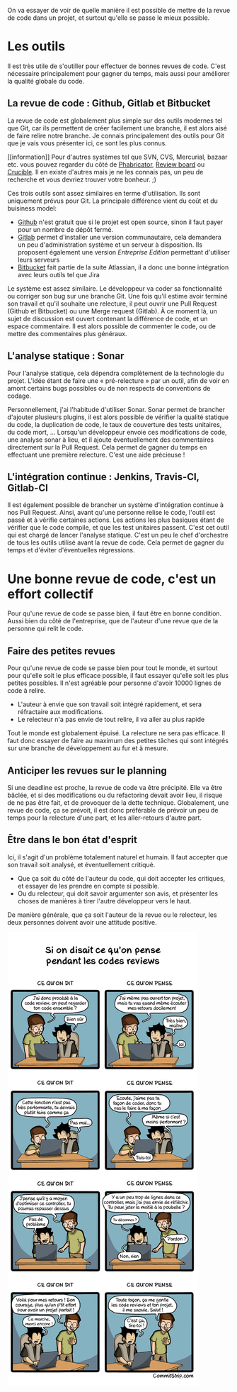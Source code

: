 On va essayer de voir de quelle manière il est possible de mettre de la revue de code dans un projet, et surtout qu'elle se passe le mieux possible. 

# Les outils

Il est très utile de s'outiller pour effectuer de bonnes revues de code. C'est nécessaire principalement pour gagner du temps, mais aussi pour améliorer la qualité globale du code.

## La revue de code : Github, Gitlab et Bitbucket 

La revue de code est globalement plus simple sur des outils modernes tel que Git, car ils permettent de créer facilement une branche, il est alors aisé de faire relire notre branche. Je connais principalement des outils pour Git que je vais vous présenter ici, ce sont les plus connus. 

[[information]] Pour d'autres systèmes tel que SVN, CVS, Mercurial, bazaar etc. vous pouvez regarder du côté de [Phabricator](https://www.phacility.com/), [Review board](https://www.reviewboard.org/) ou [Crucible](https://fr.atlassian.com/software/crucible). Il en existe d'autres mais je ne les connais pas, un peu de recherche et vous devriez trouver votre bonheur. ;)

Ces trois outils sont assez similaires en terme d'utilisation. Ils sont uniquement prévus pour Git. La principale différence vient du coût et du buisiness model: 

- [Github](https://github.com/) n'est gratuit que si le projet est open source, sinon il faut payer pour un nombre de dépôt fermé. 
- [Gitlab](https://gitlab.com/) permet d'installer une version communautaire, cela demandera un peu d'administration système et un serveur à disposition. Ils proposent également une version *Entreprise Edition* permettant d'utiliser leurs serveurs
- [Bitbucket](https://bitbucket.org/) fait partie de la suite Atlassian, il a donc une bonne intégration avec leurs outils tel que Jira

Le système est assez similaire. Le développeur va coder sa fonctionnalité ou corriger son bug sur une branche Git. Une fois qu'il estime avoir terminé son travail et qu'il souhaite une relecture, il peut ouvrir une Pull Request (Github et Bitbucket) ou une Merge request (Gitlab). À ce moment là, un sujet de discussion est ouvert contenant la différence de code, et un espace commentaire. Il est alors possible de commenter le code, ou de mettre des commentaires plus généraux. 

## L'analyse statique : Sonar

Pour l'analyse statique, cela dépendra complètement de la technologie du projet. L'idée étant de faire une « pré-relecture » par un outil, afin de voir en amont certains bugs possibles ou de non respects de conventions de codage.

Personnellement, j'ai l'habitude d'utiliser Sonar. Sonar permet de brancher d'ajouter plusieurs plugins, il est alors possible de vérifier la qualité statique du code, la duplication de code, le taux de couverture des tests unitaires, du code mort, ...  Lorsqu'un développeur envoie ces modifications de code, une analyse sonar à lieu, et il ajoute éventuellement des commentaires directement sur la Pull Request. Cela permet de gagner du temps en effectuant une première relecture. C'est une aide précieuse !

## L'intégration continue : Jenkins, Travis-CI, Gitlab-CI

Il est également possible de brancher un système d'intégration continue à nos Pull Request. Ainsi, avant qu'une personne relise le code, l'outil est passé et à vérifie certaines actions. Les actions les plus basiques étant de vérifier que le code compile, et que les test unitaires passent. C'est cet outil qui est chargé de lancer l'analyse statique. C'est un peu le chef d'orchestre de tous les outils utilisé avant la revue de code. Cela permet de gagner du temps et d'éviter d'éventuelles régressions. 

# Une bonne revue de code, c'est un effort collectif

Pour qu'une revue de code se passe bien, il faut être en bonne condition. Aussi bien du côté de l'entreprise, que de l'auteur d'une revue que de la personne qui relit le code. 

## Faire des petites revues

Pour qu'une revue de code se passe bien pour tout le monde, et surtout pour qu'elle soit le plus efficace possible, il faut essayer qu'elle soit les plus petites possibles. Il n'est agréable pour personne d'avoir 10000 lignes de code à relire. 

- L'auteur à envie que son travail soit intégré rapidement, et sera réfractaire aux modifications. 
- Le relecteur n'a pas envie de tout relire, il va aller au plus rapide

Tout le monde est globalement épuisé. La relecture ne sera pas efficace. Il faut donc essayer de faire au maximum des petites tâches qui sont intégrés sur une branche de développement au fur et à mesure. 

## Anticiper les revues sur le planning

Si une deadline est proche, la revue de code va être précipité. Elle va être bâclée, et si des modifications ou du refactoring devait avoir lieu, il risque de ne pas être fait, et de provoquer de la dette technique. Globalement, une revue de code, ça se prévoit, il est donc préférable de prévoir un peu de temps pour la relecture d'une part, et les aller-retours d'autre part. 

## Être dans le bon état d'esprit

Ici, il s'agit d'un problème totalement naturel et humain. Il faut accepter que son travail soit analysé, et éventuellement critiqué. 

- Que ça soit du côté de l'auteur du code, qui doit accepter les critiques, et essayer de les prendre en compte si possible.
- Ou du relecteur, qui doit savoir argumenter son avis, et présenter les choses de manières à tirer l'autre développeur vers le haut.

De manière générale, que ça soit l'auteur de la revue ou le relecteur, les deux personnes doivent avoir une attitude positive.

![[Commit Strip](https://www.commitstrip.com/fr/2015/02/10/the-truth-about-code-reviews/)](images/Strip.jpg)